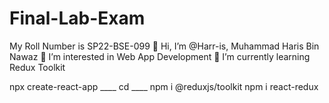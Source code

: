 # Final-Lab-Exam
My Roll Number is SP22-BSE-099
👋 Hi, I’m @Harr-is, Muhammad Haris Bin Nawaz
👀 I’m interested in Web App Development
🌱 I’m currently learning Redux Toolkit

npx create-react-app ____
cd ____
npm i @reduxjs/toolkit
npm i react-redux 



